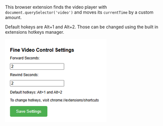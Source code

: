 This browser extension finds the video player with ```document.querySelector('video')``` and moves its ```currentTime``` by a custom amount.

Default hokeys are Alt+1 and Alt+2. Those can be changed using the built in extensions hotkeys manager.

![alt text](image.png)
